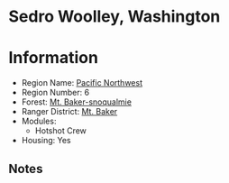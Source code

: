 
Sedro Woolley, Washington
=========================
  
# Information  
* Region Name: [Pacific Northwest]()  
* Region Number: 6  
* Forest: [Mt. Baker-snoqualmie](http://www.fs.usda.gov/mbs)  
* Ranger District: [Mt. Baker]()  
* Modules:  
  - Hotshot Crew  
* Housing: Yes  
  
## Notes

